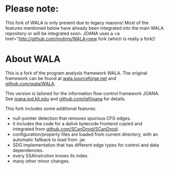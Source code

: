 # Please note: 

This fork of WALA is only present due to legacy reasons! Most of the features mentioned below have already been integrated into the main WALA repository or will be integrated soon. JOANA uses a <a href="http://github.com/mohrm/WALA>new fork</a> (which is really a fork)!

# About WALA

This is a fork of the program analysis framework WALA. The original framework can be found at <a href="http://wala.sourceforge.net">wala.sourceforge.net</a> and <a href="https://github.com/wala/WALA">github.com/wala/WALA</a>.

This version is tailored for the information flow control framework JOANA. See <a href="http://joana.ipd.kit.edu">joana.ipd.kit.edu</a> and <a href="https://github.com/jgf/joana">github.com/jgf/joana</a> for details.

This fork includes some additional features:
- null-pointer detection that removes spurious CFG edges.
- it includes the code for a dalivk bytecode frontend copied and integrated from <a href="https://github.com/SCanDroid/SCanDroid">github.com/SCanDroid/SCanDroid</a>.
- configuration/property files are loaded from current directory, with an automatic fallback to load from .jar.
- SDG implementation that has different edge types for control and data dependencies.
- every SSAInstrution knows its index.
- many other minor changes.
